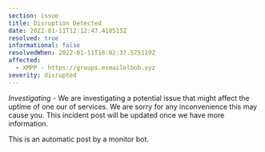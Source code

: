 ```yaml
---
section: issue
title: Disruption Detected
date: 2022-01-11T12:12:47.418515Z
resolved: true
informational: false
resolvedWhen: 2022-01-11T16:02:37.575119Z
affected:
  - XMPP - https://groups.esmailelbob.xyz
severity: disrupted
---
```

*Investigating* - We are investigating a potential issue that might affect the uptime of one our of services. We are sorry for any inconvenience this may cause you. This incident post will be updated once we have more information.

This is an automatic post by a monitor bot.
        